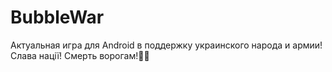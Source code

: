 # BubbleWar
Актуальная игра для Android в поддержку украинского народа и армии! Слава нації! Смерть ворогам!💛​​💙
